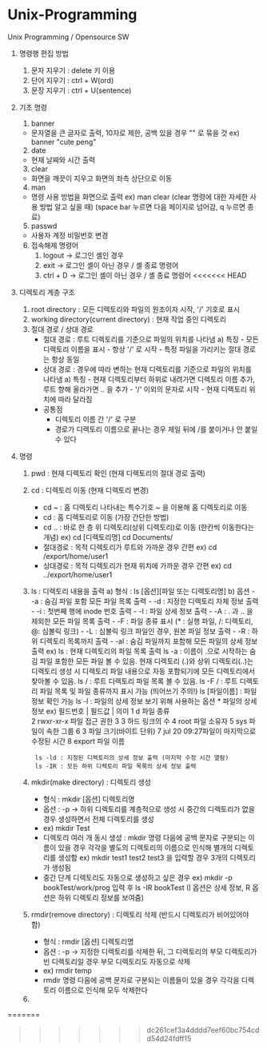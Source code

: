 # Unix-Programming
Unix Programming / Opensource SW 

1. 명령행 편집 방법
    1) 문자 지우기 : delete 키 이용
    2) 단어 지우기 : ctrl + W(ord)
    3) 문장 지우기 : ctrl + U(sentence)
    
2. 기초 명령
    1) banner 
    - 문자열을 큰 글자로 출력, 10자로 제한, 공백 있을 경우 "" 로 묶을 것
    ex) banner "cute peng"
    2) date 
    - 현재 날짜와 시간 출력 
    3) clear 
    - 화면을 깨끗이 지우고 화면의 좌측 상단으로 이동 
    4) man 
    - 명령 사용 방법을 화면으로 출력 
    ex) man clear (clear 명령에 대한 자세한 사용 방법 알고 싶을 때)
    (space bar 누르면 다음 페이지로 넘어감, q 누르면 종료)
    5) passwd 
    - 사용자 계정 비밀번호 변경 
    6) 접속해제 명령어 
        1) logout -> 로그인 셸인 경우
        2) exit -> 로그인 셸이 아닌 경우 / 셸 종료 명령어
        3) ctrl + D -> 로그인 셸이 아닌 경우 / 셸 종료 명령어
<<<<<<< HEAD
        
3. 디렉토리 계층 구조 
    1) root directory : 모든 디렉토리와 파일의 원조이자 시작, '/' 기호로 표시 
    2) working directory(current directory) : 현재 작업 중인 디렉토리 
    3) 절대 경로 / 상대 경로
        - 절대 경로 : 루트 디렉토리를 기준으로 파일의 위치를 나타냄
            a) 특징
                - 모든 디렉토리 이름을 표시
                - 항상 '/' 로 시작
                - 특정 파일을 가리키는 절대 경로는 항상 동일
        - 상대 경로 : 경우에 따라 변하는 현재 디렉토리를 기준으로 파일의 위치를 나타냄 
            a) 특징
                - 현재 디렉토리부터 하위로 내려가면 디렉토리 이름 추가, 루트 향해 올라가면 .. 을 추가 
                - '/' 이외의 문자로 시작
                - 현재 디렉토리 위치에 따라 달라짐
        - 공통점
            - 디렉토리 이름 간 '/' 로 구분
            - 경로가 디렉토리 이름으로 끝나는 경우 제일 뒤에 /를 붙이거나 안 붙일 수 있다
    
4. 명령
    1) pwd : 현재 디렉토리 확인 (현재 디렉토리의 절대 경로 출력)
    2) cd : 디렉토리 이동 (현재 디렉토리 변경)
        - cd ~ : 홈 디렉토리 나타내는 특수기호 ~ 을 이용해 홈 디렉토리로 이동
        - cd : 홈 디렉토리로 이동 (가장 간단한 방법) 
        - cd .. : 바로 한 층 위 디렉토리(상위 디렉토리)로 이동 (한칸씩 이동한다는 개념)
        ex) cd [디렉토리명]
        cd Documents/
        - 절대경로 : 목적 디렉토리가 루트와 가까운 경우 간편
        ex) cd /export/home/user1
        - 상대경로 : 목적 디렉토리가 현재 위치에 가까운 경우 간편
        ex) cd ../export/home/user1
    3) ls : 디렉토리 내용을 출력 
        a) 형식 : ls [옵션][파일 또는 디렉토리명]
        b) 옵션
            - -a : 숨김 파일 포함 모든 파일 목록 출력
            - -d : 지정한 디렉토리 자체 정보 출력
            - -i : 첫번째 행에 inode 번호 출력
            - -l : 파일 상세 정보 출력
            - -A : . 과 .. 을 제외한 모든 파일 목록 출력
            - -F : 파일 종류 표시 (* : 실행 파일, /: 디렉토리, @: 심볼릭 링크)
            - -L : 심볼릭 링크 파일인 경우, 원본 파일 정보 출력
            - -R : 하위 디렉토리 목록까지 출력 
            - -al : 숨김 파일까지 포함해 모든 파일의 상세 정보 출력
            ex) ls : 현재 디렉토리의 파일 목록 출력 
            ls -a : 이름이 .으로 시작하는 숨김 파일 포함한 모든 파일 볼 수 있음. 현재 디렉토리 (.)와 상위 디렉토리(..)는 디렉토리 생성 시 디렉토리 파일 내용으로 자동 포함되기에 모든 디렉토리에서 찾아볼 수 있음. 
            ls / : 루트 디렉토리 파일 목록 볼 수 있음. 
            ls -F / : 루트 디렉토리 파일 목록 및 파일 종류까지 표시 가능 (띄어쓰기 주의!)
            ls [파일이름] : 파일 정보 확인 가능
            ls -l : 파일의 상세 정보 보기 위해 사용하는 옵션
                * 파일의 상세 정보 ex) 
                필드번호 | 필드값       | 의미
                1       d           파일 종류  
                2       rwxr-xr-x   파일 접근 권한
                3       3           하드 링크의 수 
                4       root        파일 소유자
                5       sys         파일이 속한 그룹
                6       3           파일 크기(바이트 단위)
                7       jul 20 09:27파일이 마지막으로 수정된 시간
                8       export      파일 이름
                
            ls -ld : 지정된 디렉토리의 상세 정보 출력 (마지막 수정 시간 열람)  
            ls -IR : 모든 하위 디렉토리 파일 목록의 상세 정보 출력 
    4) mkdir(make directory) : 디렉토리 생성
        - 형식 : mkdir [옵션] 디렉토리명
        - 옵션 : -p -> 하위 디렉토리를 계층적으로 생성 시 중간의 디렉토리가 없을 경우 생성하면서 전체 디렉토리를 생성
        - ex) mkdir Test 
        - 디렉토리 여러 개 동시 생성 : mkdir 명령 다음에 공백 문자로 구분되는 이름이 있을 경우 각각을 별도의 디렉토리의 이름으로 인식해 별개의 디렉토리를 생성함
            ex) mkdir test1 test2 test3 을 입력할 경우 3개의 디렉토리가 생성됨 
        - 중간 단계 디렉토리도 자동으로 생성하고 싶은 경우 
            ex) mkdir -p bookTest/work/prog 입력 후 
            ls -IR bookTest (I 옵션은 상세 정보, R 옵션은 하위 디렉토리 정보를 보여줌)
    5) rmdir(remove directory) : 디렉토리 삭제 (반드시 디렉토리가 비어있어야 함)
        - 형식 : rmdir [옵션] 디렉토리명
        - 옵션 : -p -> 지정한 디렉토리를 삭제한 뒤, 그 디렉토리의 부모 디렉토리가 빈 디렉토리일 경우 부모 디렉토리도 자동으로 삭제 
        - ex) rmdir temp 
        - rmdir 명령 다음에 공백 문자로 구분되는 이름들이 있을 경우 각각을 디렉토리 이름으로 인식해 모두 삭제한다 
    6) 
=======
    
    
>>>>>>> dc261cef3a4dddd7eef60bc754cdd54d24fdff15
